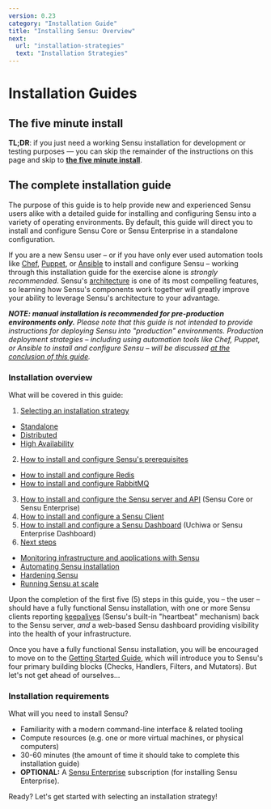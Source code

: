 ```yaml
---
version: 0.23
category: "Installation Guide"
title: "Installing Sensu: Overview"
next:
  url: "installation-strategies"
  text: "Installation Strategies"
---
```


# Installation Guides

## The five minute install

**TL;DR**: if you just need a working Sensu installation for development or
testing purposes &mdash; you can skip the remainder of the instructions on this
page and skip to [**the five minute install**][1].

## The complete installation guide

The purpose of this guide is to help provide new and experienced Sensu users
alike with a detailed guide for installing and configuring Sensu into a variety
of operating environments. By default, this guide will direct you to install and
configure Sensu Core or Sensu Enterprise in a standalone configuration.

If you are a new Sensu user &ndash; or if you have only ever used automation
tools like [Chef][2], [Puppet][3], or [Ansible][4] to install and configure
Sensu &ndash; working through this installation guide for the exercise alone is
_strongly recommended_. Sensu's [architecture][5] is one of its most compelling
features, so learning how Sensu's components work together will greatly improve
your ability to leverage Sensu's architecture to your advantage.

_**NOTE: manual installation is recommended for pre-production environments
only.** Please note that this guide is not intended to provide instructions for
deploying Sensu into "production" environments. Production deployment strategies
&ndash; including using automation tools like Chef, Puppet, or Ansible to
install and configure Sensu &ndash; will be discussed [at the conclusion of this
guide][6]._

### Installation overview

What will be covered in this guide:

1. [Selecting an installation strategy](installation-strategies)
  - [Standalone](installation-strategies#standalone)
  - [Distributed](installation-strategies#distributed)
  - [High Availability](installation-strategies#high-availability)
2. [How to install and configure Sensu's prerequisites](install-prerequisites)
  - [How to install and configure Redis](install-redis)
  - [How to install and configure RabbitMQ](install-rabbitmq)
3. [How to install and configure the Sensu server and
   API](install-sensu-server-api) (Sensu Core or Sensu Enterprise)
4. [How to install and configure a Sensu Client](install-sensu-client)
5. [How to install and configure a Sensu Dashboard](install-a-dashboard) (Uchiwa
   or Sensu Enterprise Dashboard)
6. [Next steps](installation-summary)
  - [Monitoring infrastructure and applications with Sensu](installation-summary#instrumentation)
  - [Automating Sensu installation](installation-summary#automation)
  - [Hardening Sensu](installation-summary#hardening)
  - [Running Sensu at scale](installation-summary#scaling-sensu)

Upon the completion of the first five (5) steps in this guide, you &ndash; the
user &ndash; should have a fully functional Sensu installation, with one or more
Sensu clients reporting [keepalives][7] (Sensu's built-in "heartbeat" mechanism)
back to the Sensu server, _and_ a web-based Sensu dashboard providing visibility
into the health of your infrastructure.

Once you have  a fully functional Sensu installation, you will be encouraged to
move on to the  [Getting Started Guide][8], which will introduce you to  Sensu's
four primary building blocks (Checks, Handlers, Filters, and Mutators). But
let's not get ahead of ourselves...

### Installation requirements

What will you need to install Sensu?

- Familiarity with a modern command-line interface & related tooling
- Compute resources (e.g. one or more virtual machines, or physical computers)
- 30-60 minutes (the amount of time it should take to complete this installation guide)
- **OPTIONAL:** A [Sensu Enterprise][9] subscription (for
  installing Sensu Enterprise).

Ready? Let's get started with selecting an installation strategy!

[1]:  the-five-minute-install
[2]:  https://chef.io
[3]:  https://puppetlabs.com
[4]:  https://www.ansible.com
[5]:  architecture
[6]:  installation-summary
[7]:  clients#client-keepalives
[8]:  getting-started-guide
[9]:  https://sensuapp.org/sensu-enterprise
